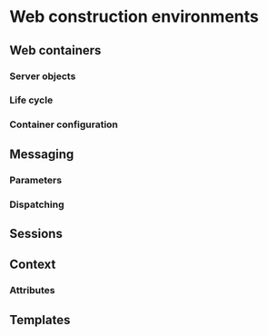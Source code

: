 # Web construction environments

## Web containers

### Server objects

### Life cycle

### Container configuration

## Messaging

### Parameters

### Dispatching

## Sessions

## Context

### Attributes

## Templates

